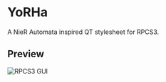 # YoRHa
A NieR Automata inspired QT stylesheet for RPCS3.

## Preview
![RPCS3 GUI](https://i.imgur.com/Im2NClJ.png)

